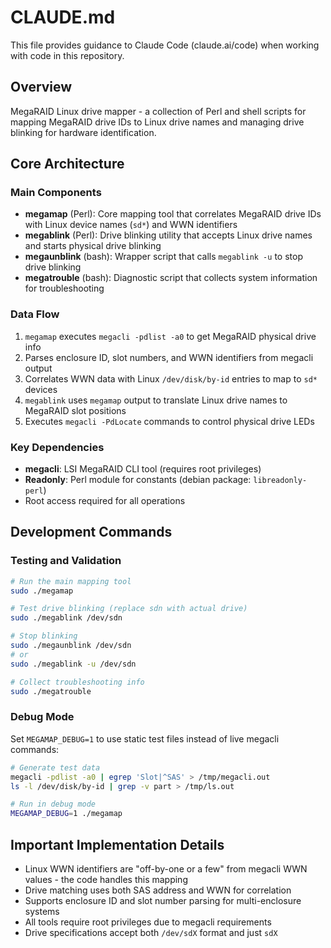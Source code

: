 # CLAUDE.md

This file provides guidance to Claude Code (claude.ai/code) when working with code in this repository.

## Overview

MegaRAID Linux drive mapper - a collection of Perl and shell scripts for mapping MegaRAID drive IDs to Linux drive names and managing drive blinking for hardware identification.

## Core Architecture

### Main Components

- **megamap** (Perl): Core mapping tool that correlates MegaRAID drive IDs with Linux device names (`sd*`) and WWN identifiers
- **megablink** (Perl): Drive blinking utility that accepts Linux drive names and starts physical drive blinking
- **megaunblink** (bash): Wrapper script that calls `megablink -u` to stop drive blinking
- **megatrouble** (bash): Diagnostic script that collects system information for troubleshooting

### Data Flow

1. `megamap` executes `megacli -pdlist -a0` to get MegaRAID physical drive info
2. Parses enclosure ID, slot numbers, and WWN identifiers from megacli output
3. Correlates WWN data with Linux `/dev/disk/by-id` entries to map to `sd*` devices
4. `megablink` uses `megamap` output to translate Linux drive names to MegaRAID slot positions
5. Executes `megacli -PdLocate` commands to control physical drive LEDs

### Key Dependencies

- **megacli**: LSI MegaRAID CLI tool (requires root privileges)
- **Readonly**: Perl module for constants (debian package: `libreadonly-perl`)
- Root access required for all operations

## Development Commands

### Testing and Validation

```bash
# Run the main mapping tool
sudo ./megamap

# Test drive blinking (replace sdn with actual drive)
sudo ./megablink /dev/sdn

# Stop blinking
sudo ./megaunblink /dev/sdn
# or
sudo ./megablink -u /dev/sdn

# Collect troubleshooting info
sudo ./megatrouble
```

### Debug Mode

Set `MEGAMAP_DEBUG=1` to use static test files instead of live megacli commands:

```bash
# Generate test data
megacli -pdlist -a0 | egrep 'Slot|^SAS' > /tmp/megacli.out
ls -l /dev/disk/by-id | grep -v part > /tmp/ls.out

# Run in debug mode
MEGAMAP_DEBUG=1 ./megamap
```

## Important Implementation Details

- Linux WWN identifiers are "off-by-one or a few" from megacli WWN values - the code handles this mapping
- Drive matching uses both SAS address and WWN for correlation
- Supports enclosure ID and slot number parsing for multi-enclosure systems
- All tools require root privileges due to megacli requirements
- Drive specifications accept both `/dev/sdX` format and just `sdX`